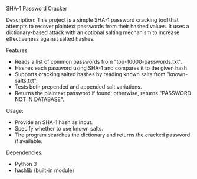 SHA-1 Password Cracker

Description:
This project is a simple SHA-1 password cracking tool that attempts to recover plaintext passwords from their hashed values. It uses a dictionary-based attack with an optional salting mechanism to increase effectiveness against salted hashes.

Features:
- Reads a list of common passwords from "top-10000-passwords.txt".
- Hashes each password using SHA-1 and compares it to the given hash.
- Supports cracking salted hashes by reading known salts from "known-salts.txt".
- Tests both prepended and appended salt variations.
- Returns the plaintext password if found; otherwise, returns "PASSWORD NOT IN DATABASE".

Usage:
- Provide an SHA-1 hash as input.
- Specify whether to use known salts.
- The program searches the dictionary and returns the cracked password if available.

Dependencies:
- Python 3
- hashlib (built-in module)
